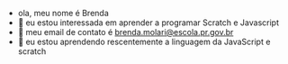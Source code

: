 - ola, meu nome é Brenda
- 👀 eu estou interessada em aprender a programar Scratch e Javascript
- 🌱 meu email de contato é brenda.molari@escola.pr.gov.br
- 💞️ eu estou aprendendo rescentemente a linguagem da JavaScript e scratch




